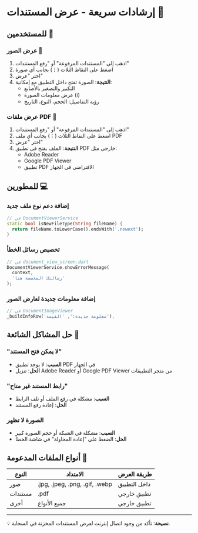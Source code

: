 # إرشادات سريعة - عرض المستندات 📱

## للمستخدمين 👤

### عرض الصور 📸
1. اذهب إلى "المستندات المرفوعة" أو "رفع المستندات"
2. اضغط على النقاط الثلاث (⋮) بجانب أي صورة
3. اختر "عرض"
4. **النتيجة**: الصورة تفتح داخل التطبيق مع إمكانية:
   - التكبير والتصغير بالأصابع
   - عرض معلومات الصورة (ℹ️)
   - رؤية التفاصيل: الحجم، النوع، التاريخ

### عرض ملفات PDF 📄
1. اذهب إلى "المستندات المرفوعة" أو "رفع المستندات"  
2. اضغط على النقاط الثلاث (⋮) بجانب أي ملف PDF
3. اختر "عرض"
4. **النتيجة**: الملف يفتح في تطبيق PDF خارجي مثل:
   - Adobe Reader
   - Google PDF Viewer
   - تطبيق PDF الافتراضي في الجهاز

## للمطورين 💻

### إضافة دعم نوع ملف جديد
```dart
// في DocumentViewerService
static bool isNewFileType(String fileName) {
  return fileName.toLowerCase().endsWith('.newext');
}
```

### تخصيص رسائل الخطأ
```dart
// في document_view_screen.dart
DocumentViewerService.showErrorMessage(
  context, 
  'رسالتك المخصصة هنا'
);
```

### إضافة معلومات جديدة لعارض الصور
```dart
// في DocumentImageViewer
_buildInfoRow('معلومة جديدة:', 'القيمة'),
```

## حل المشاكل الشائعة 🔧

### "لا يمكن فتح المستند"
- **السبب**: لا يوجد تطبيق PDF في الجهاز
- **الحل**: تنزيل Adobe Reader أو Google PDF Viewer من متجر التطبيقات

### "رابط المستند غير متاح"
- **السبب**: مشكلة في رفع الملف أو تلف الرابط
- **الحل**: إعادة رفع المستند

### الصورة لا تظهر
- **السبب**: مشكلة في الشبكة أو حجم الصورة كبير
- **الحل**: الضغط على "إعادة المحاولة" في شاشة الخطأ

## أنواع الملفات المدعومة 📂

| النوع | الامتداد | طريقة العرض |
|-------|----------|-------------|
| صور | .jpg, .jpeg, .png, .gif, .webp | داخل التطبيق |
| مستندات | .pdf | تطبيق خارجي |
| أخرى | جميع الأنواع | تطبيق خارجي |

---

💡 **نصيحة**: تأكد من وجود اتصال إنترنت لعرض المستندات المخزنة في السحابة.
